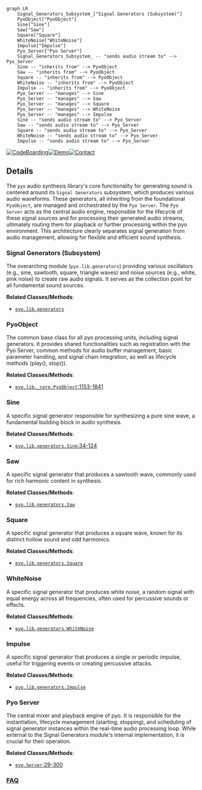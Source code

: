 ```mermaid
graph LR
    Signal_Generators_Subsystem_["Signal Generators (Subsystem)"]
    PyoObject["PyoObject"]
    Sine["Sine"]
    Saw["Saw"]
    Square["Square"]
    WhiteNoise["WhiteNoise"]
    Impulse["Impulse"]
    Pyo_Server["Pyo Server"]
    Signal_Generators_Subsystem_ -- "sends audio stream to" --> Pyo_Server
    Sine -- "inherits from" --> PyoObject
    Saw -- "inherits from" --> PyoObject
    Square -- "inherits from" --> PyoObject
    WhiteNoise -- "inherits from" --> PyoObject
    Impulse -- "inherits from" --> PyoObject
    Pyo_Server -- "manages" --> Sine
    Pyo_Server -- "manages" --> Saw
    Pyo_Server -- "manages" --> Square
    Pyo_Server -- "manages" --> WhiteNoise
    Pyo_Server -- "manages" --> Impulse
    Sine -- "sends audio stream to" --> Pyo_Server
    Saw -- "sends audio stream to" --> Pyo_Server
    Square -- "sends audio stream to" --> Pyo_Server
    WhiteNoise -- "sends audio stream to" --> Pyo_Server
    Impulse -- "sends audio stream to" --> Pyo_Server
```

[![CodeBoarding](https://img.shields.io/badge/Generated%20by-CodeBoarding-9cf?style=flat-square)](https://github.com/CodeBoarding/CodeBoarding)[![Demo](https://img.shields.io/badge/Try%20our-Demo-blue?style=flat-square)](https://www.codeboarding.org/demo)[![Contact](https://img.shields.io/badge/Contact%20us%20-%20contact@codeboarding.org-lightgrey?style=flat-square)](mailto:contact@codeboarding.org)

## Details

The `pyo` audio synthesis library's core functionality for generating sound is centered around its `Signal Generators` subsystem, which produces various audio waveforms. These generators, all inheriting from the foundational `PyoObject`, are managed and orchestrated by the `Pyo Server`. The `Pyo Server` acts as the central audio engine, responsible for the lifecycle of these signal sources and for processing their generated audio streams, ultimately routing them for playback or further processing within the pyo environment. This architecture clearly separates signal generation from audio management, allowing for flexible and efficient sound synthesis.

### Signal Generators (Subsystem)
The overarching module (`pyo.lib.generators`) providing various oscillators (e.g., sine, sawtooth, square, triangle waves) and noise sources (e.g., white, pink noise) to create raw audio signals. It serves as the collection point for all fundamental sound sources.


**Related Classes/Methods**:

- <a href="https://github.com/belangeo/pyo/blob/master/pyo/lib/generators.py" target="_blank" rel="noopener noreferrer">`pyo.lib.generators`</a>


### PyoObject
The common base class for all pyo processing units, including signal generators. It provides shared functionalities such as registration with the Pyo Server, common methods for audio buffer management, basic parameter handling, and signal chain integration, as well as lifecycle methods (play(), stop()).


**Related Classes/Methods**:

- <a href="https://github.com/belangeo/pyo/blob/master/pyo/lib/_core.py#L1153-L1841" target="_blank" rel="noopener noreferrer">`pyo.lib._core.PyoObject`:1153-1841</a>


### Sine
A specific signal generator responsible for synthesizing a pure sine wave, a fundamental building block in audio synthesis.


**Related Classes/Methods**:

- <a href="https://github.com/belangeo/pyo/blob/master/pyo/lib/generators.py#L34-L124" target="_blank" rel="noopener noreferrer">`pyo.lib.generators.Sine`:34-124</a>


### Saw
A specific signal generator that produces a sawtooth wave, commonly used for rich harmonic content in synthesis.


**Related Classes/Methods**:

- <a href="https://github.com/belangeo/pyo/blob/master/pyo/lib/generators.py" target="_blank" rel="noopener noreferrer">`pyo.lib.generators.Saw`</a>


### Square
A specific signal generator that produces a square wave, known for its distinct hollow sound and odd harmonics.


**Related Classes/Methods**:

- <a href="https://github.com/belangeo/pyo/blob/master/pyo/lib/generators.py" target="_blank" rel="noopener noreferrer">`pyo.lib.generators.Square`</a>


### WhiteNoise
A specific signal generator that produces white noise, a random signal with equal energy across all frequencies, often used for percussive sounds or effects.


**Related Classes/Methods**:

- <a href="https://github.com/belangeo/pyo/blob/master/pyo/lib/generators.py" target="_blank" rel="noopener noreferrer">`pyo.lib.generators.WhiteNoise`</a>


### Impulse
A specific signal generator that produces a single or periodic impulse, useful for triggering events or creating percussive attacks.


**Related Classes/Methods**:

- <a href="https://github.com/belangeo/pyo/blob/master/pyo/lib/generators.py" target="_blank" rel="noopener noreferrer">`pyo.lib.generators.Impulse`</a>


### Pyo Server
The central mixer and playback engine of pyo. It is responsible for the instantiation, lifecycle management (starting, stopping), and scheduling of signal generator instances within the real-time audio processing loop. While external to the Signal Generators module's internal implementation, it is crucial for their operation.


**Related Classes/Methods**:

- <a href="https://github.com/belangeo/pyo/blob/master/pyo/lib/server.py#L29-L300" target="_blank" rel="noopener noreferrer">`pyo.Server`:29-300</a>




### [FAQ](https://github.com/CodeBoarding/GeneratedOnBoardings/tree/main?tab=readme-ov-file#faq)
